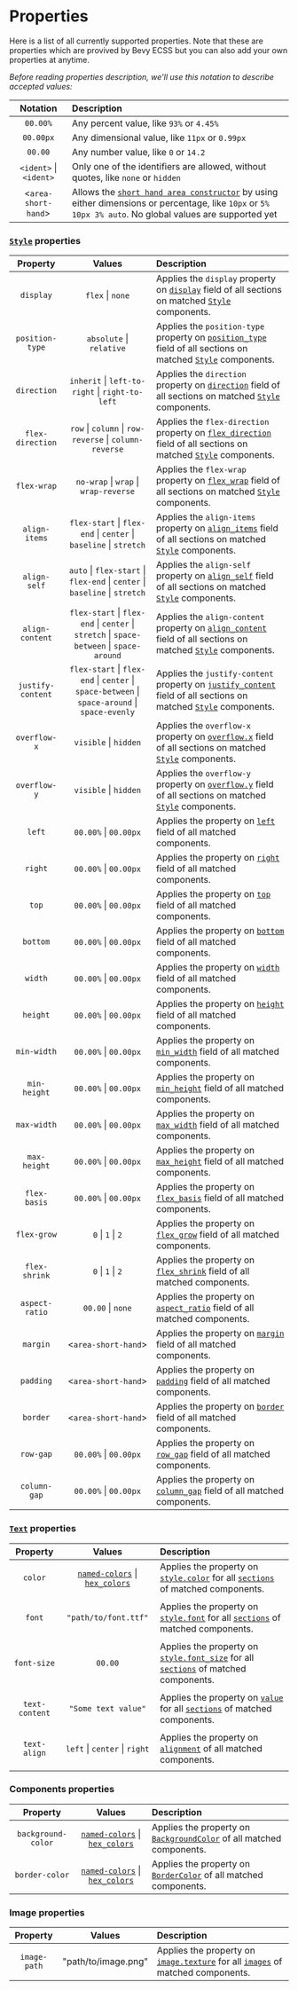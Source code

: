 # Properties

Here is a list of all currently supported properties. Note that these are properties which are provived by Bevy ECSS but you can also add your own properties at anytime.

_Before reading properties description, we'll use this notation to describe accepted values:_

|        Notation        | Description                                                                                                                                                                                                                            |
| :--------------------: | :------------------------------------------------------------------------------------------------------------------------------------------------------------------------------------------------------------------------------------- |
|        `00.00%`        | Any percent value, like `93%` or `4.45%`                                                                                                                                                                                               |
|       `00.00px`        | Any dimensional value, like `11px` or `0.99px`                                                                                                                                                                                         |
|        `00.00`         | Any number value, like `0` or `14.2`                                                                                                                                                                                                   |
| `<ident>` \| `<ident>` | Only one of the identifiers are allowed, without quotes, like `none` or `hidden`                                                                                                                                                       |
|  <`area-short-hand`>   | Allows the [`short hand area constructor`](https://developer.mozilla.org/en-US/docs/Web/CSS/margin#syntax) by using either dimensions or percentage, like `10px` or `5% 10px 3% auto`. No global values are supported yet |

### [`Style`](https://docs.rs/bevy/latest/bevy/prelude/struct.Style.html) properties

|       Property        |                                                                            Values                                                                             | Description                                                                                                                                                                                                                                                               |
|:---------------------:|:-------------------------------------------------------------------------------------------------------------------------------------------------------------:| :------------------------------------------------------------------------------------------------------------------------------------------------------------------------------------------------------------------------------------------------------------------------ |
|       `display`       |                                                                       `flex` \| `none`                                                                        | Applies the  `display`         property on [`display`](https://docs.rs/bevy/latest/bevy/prelude/struct.Style.html#structfield.display) field of all sections on matched [`Style`](https://docs.rs/bevy/latest/bevy/prelude/struct.Style.html) components.                 |
|    `position-type`    |                                                                   `absolute` \| `relative`                                                                    | Applies the  `position-type`   property on [`position_type`](https://docs.rs/bevy/latest/bevy/prelude/struct.Style.html#structfield.position_type) field of all sections on matched [`Style`](https://docs.rs/bevy/latest/bevy/prelude/struct.Style.html) components.     |
|      `direction`      |                                                        `inherit` \| `left-to-right` \| `right-to-left`                                                        | Applies the  `direction`       property on [`direction`](https://docs.rs/bevy/latest/bevy/prelude/struct.Style.html#structfield.direction) field of all sections on matched [`Style`](https://docs.rs/bevy/latest/bevy/prelude/struct.Style.html) components.             |
|   `flex-direction`    |                                                    `row` \| `column` \| `row-reverse` \| `column-reverse`                                                     | Applies the  `flex-direction`  property on [`flex_direction`](https://docs.rs/bevy/latest/bevy/prelude/struct.Style.html#structfield.flex_direction) field of all sections on matched [`Style`](https://docs.rs/bevy/latest/bevy/prelude/struct.Style.html) components.   |
|      `flex-wrap`      |                                                             `no-wrap` \| `wrap` \| `wrap-reverse`                                                             | Applies the  `flex-wrap`       property on [`flex_wrap`](https://docs.rs/bevy/latest/bevy/prelude/struct.Style.html#structfield.flex_wrap) field of all sections on matched [`Style`](https://docs.rs/bevy/latest/bevy/prelude/struct.Style.html) components.             |
|     `align-items`     |                                               `flex-start` \| `flex-end` \| `center` \| `baseline` \| `stretch`                                               | Applies the  `align-items`     property on [`align_items`](https://docs.rs/bevy/latest/bevy/prelude/struct.Style.html#structfield.align_items) field of all sections on matched [`Style`](https://docs.rs/bevy/latest/bevy/prelude/struct.Style.html) components.         |
|     `align-self`      |                                          `auto` \| `flex-start` \| `flex-end` \| `center` \| `baseline` \| `stretch`                                          | Applies the  `align-self`      property on [`align_self`](https://docs.rs/bevy/latest/bevy/prelude/struct.Style.html#structfield.align_self) field of all sections on matched [`Style`](https://docs.rs/bevy/latest/bevy/prelude/struct.Style.html) components.           |
|    `align-content`    |                                   `flex-start` \| `flex-end` \| `center` \| `stretch` \| `space-between` \| `space-around`                                    | Applies the  `align-content`   property on [`align_content`](https://docs.rs/bevy/latest/bevy/prelude/struct.Style.html#structfield.align_content) field of all sections on matched [`Style`](https://docs.rs/bevy/latest/bevy/prelude/struct.Style.html) components.     |
|   `justify-content`   |                                 `flex-start` \| `flex-end` \| `center` \| `space-between` \| `space-around` \| `space-evenly`                                 | Applies the  `justify-content` property on [`justify_content`](https://docs.rs/bevy/latest/bevy/prelude/struct.Style.html#structfield.justify_content) field of all sections on matched [`Style`](https://docs.rs/bevy/latest/bevy/prelude/struct.Style.html) components. |
|     `overflow-x`      |                                                                     `visible` \| `hidden`                                                                     | Applies the  `overflow-x`      property on [`overflow.x`](https://docs.rs/bevy/latest/bevy/prelude/struct.Style.html#structfield.overflow) field of all sections on matched [`Style`](https://docs.rs/bevy/latest/bevy/prelude/struct.Style.html) components.                |
|     `overflow-y`      |                                                                     `visible` \| `hidden`                                                                     | Applies the  `overflow-y`      property on [`overflow.y`](https://docs.rs/bevy/latest/bevy/prelude/struct.Style.html#structfield.overflow) field of all sections on matched [`Style`](https://docs.rs/bevy/latest/bevy/prelude/struct.Style.html) components.                |
|        `left`         |                                                                     `00.00%` \| `00.00px`                                                                     | Applies the             property on [`left`](https://docs.rs/bevy/latest/bevy/prelude/struct.Style.html#structfield.left) field of all matched components.                                                                                                   |
|        `right`        |                                                                     `00.00%` \| `00.00px`                                                                     | Applies the             property on [`right`](https://docs.rs/bevy/latest/bevy/prelude/struct.Style.html#structfield.right) field of all matched components.                                                                                                  |
|         `top`         |                                                                     `00.00%` \| `00.00px`                                                                     | Applies the             property on [`top`](https://docs.rs/bevy/latest/bevy/prelude/struct.Style.html#structfield.top) field of all matched components.                                                                                                    |
|       `bottom`        |                                                                     `00.00%` \| `00.00px`                                                                     | Applies the             property on [`bottom`](https://docs.rs/bevy/latest/bevy/prelude/struct.Style.html#structfield.bottom) field of all matched components.                                                                                                 |
|        `width`        |                                                                     `00.00%` \| `00.00px`                                                                     | Applies the             property on [`width`](https://docs.rs/bevy/latest/bevy/prelude/struct.Style.html#structfield.width) field of all matched components.                                                                                                          |
|       `height`        |                                                                     `00.00%` \| `00.00px`                                                                     | Applies the             property on [`height`](https://docs.rs/bevy/latest/bevy/prelude/struct.Style.html#structfield.height) field of all matched components.                                                                                                         |
|      `min-width`      |                                                                     `00.00%` \| `00.00px`                                                                     | Applies the             property on [`min_width`](https://docs.rs/bevy/latest/bevy/prelude/struct.Style.html#structfield.min_width) field of all matched components.                                                                                                  |
|     `min-height`      |                                                                     `00.00%` \| `00.00px`                                                                     | Applies the             property on [`min_height`](https://docs.rs/bevy/latest/bevy/prelude/struct.Style.html#structfield.min_height) field of all matched components.                                                                                                 |
|      `max-width`      |                                                                     `00.00%` \| `00.00px`                                                                     | Applies the             property on [`max_width`](https://docs.rs/bevy/latest/bevy/prelude/struct.Style.html#structfield.max_width) field of all matched components.                                                                                                  |
|     `max-height`      |                                                                     `00.00%` \| `00.00px`                                                                     | Applies the             property on [`max_height`](https://docs.rs/bevy/latest/bevy/prelude/struct.Style.html#structfield.max_height) field of all matched components.                                                                                                 |
|     `flex-basis`      |                                                                     `00.00%` \| `00.00px`                                                                     | Applies the             property on [`flex_basis`](https://docs.rs/bevy/latest/bevy/prelude/struct.Style.html#structfield.flex_basis) field of all matched components.                                                                                                 |
|      `flex-grow`      |                                                                       `0` \| `1` \| `2`                                                                       | Applies the             property on [`flex_grow`](https://docs.rs/bevy/latest/bevy/prelude/struct.Style.html#structfield.flex_grow)   field of all matched components.                                                                                                    |
|     `flex-shrink`     |                                                                       `0` \| `1` \| `2`                                                                       | Applies the             property on [`flex_shrink`](https://docs.rs/bevy/latest/bevy/prelude/struct.Style.html#structfield.flex_shrink) field of all matched components.                                                                                                  |
|    `aspect-ratio`     |                                                                       `00.00` \| `none`                                                                       | Applies the             property on [`aspect_ratio`](https://docs.rs/bevy/latest/bevy/prelude/struct.Style.html#structfield.aspect_ratio) field of all matched components.                                                                                                |
|       `margin`        |                                                                      <`area-short-hand`>                                                                      | Applies the             property on [`margin`](https://docs.rs/bevy/latest/bevy/prelude/struct.Style.html#structfield.margin) field of all matched components.                                                                                                            |
|       `padding`       |                                                                      <`area-short-hand`>                                                                      | Applies the             property on [`padding`](https://docs.rs/bevy/latest/bevy/prelude/struct.Style.html#structfield.padding) field of all matched components.                                                                                                          |
|       `border`        |                                                                      <`area-short-hand`>                                                                      | Applies the             property on [`border`](https://docs.rs/bevy/latest/bevy/prelude/struct.Style.html#structfield.border) field of all matched components.                                                                                                            |
|       `row-gap`       |                                                                     `00.00%` \| `00.00px`                                                                     | Applies the             property on [`row_gap`](https://docs.rs/bevy/latest/bevy/prelude/struct.Style.html#structfield.row_gap) field of all matched components.                                                                                                  |
|      `column-gap`     |                                                                     `00.00%` \| `00.00px`                                                                     | Applies the             property on [`column_gap`](https://docs.rs/bevy/latest/bevy/prelude/struct.Style.html#structfield.column_gap) field of all matched components.                                                                                                  |

### [`Text`](https://docs.rs/bevy/latest/bevy/prelude/struct.Text.html) properties

|     Property     |                                                                            Values                                                                            | Description                                                                                                                                                                                                                             |
| :--------------: | :----------------------------------------------------------------------------------------------------------------------------------------------------------: | :-------------------------------------------------------------------------------------------------------------------------------------------------------------------------------------------------------------------------------------- |
|     `color`      | [`named-colors`](https://developer.mozilla.org/en-US/docs/Web/CSS/named-color) \| [`hex_colors`](https://developer.mozilla.org/en-US/docs/Web/CSS/hex-color) | Applies the property on [`style.color`](https://docs.rs/bevy/latest/bevy/text/struct.TextSection.html#structfield.style) for all [`sections`](https://docs.rs/bevy/latest/bevy/text/struct.TextSection.html) of matched components.     |
|                  |
|      `font`      |                                                                     `"path/to/font.ttf"`                                                                     | Applies the property on [`style.font`](https://docs.rs/bevy/latest/bevy/text/struct.TextSection.html#structfield.style) for all [`sections`](https://docs.rs/bevy/latest/bevy/text/struct.TextSection.html) of matched components.      |
|                  |
|   `font-size`    |                                                                           `00.00`                                                                            | Applies the property on [`style.font_size`](https://docs.rs/bevy/latest/bevy/text/struct.TextSection.html#structfield.style) for all [`sections`](https://docs.rs/bevy/latest/bevy/text/struct.TextSection.html) of matched components. |
|                  |
|  `text-content`  |                                                                     `"Some text value"`                                                                      | Applies the property on [`value`](https://docs.rs/bevy/latest/bevy/text/struct.TextSection.html#structfield.value) for all [`sections`](https://docs.rs/bevy/latest/bevy/text/struct.TextSection.html) of matched components.           |
|                  |
|   `text-align`   |                                                                `left` \| `center` \| `right`                                                                 | Applies the property on [`alignment`](https://docs.rs/bevy/latest/bevy/text/struct.Text.html#structfield.alignment) of all matched components.                                                                                          |
|                  |

### Components properties

|       Property       |                                                                            Values                                                                            | Description                                                                                                                                  |
|:--------------------:| :----------------------------------------------------------------------------------------------------------------------------------------------------------: |:---------------------------------------------------------------------------------------------------------------------------------------------|
|  `background-color`  | [`named-colors`](https://developer.mozilla.org/en-US/docs/Web/CSS/named-color) \| [`hex_colors`](https://developer.mozilla.org/en-US/docs/Web/CSS/hex-color) | Applies the property on [`BackgroundColor`](https://docs.rs/bevy/latest/bevy/prelude/struct.BackgroundColor.html) of all matched components. |
|    `border-color`    | [`named-colors`](https://developer.mozilla.org/en-US/docs/Web/CSS/named-color) \| [`hex_colors`](https://developer.mozilla.org/en-US/docs/Web/CSS/hex-color)  | Applies the property on [`BorderColor`](https://docs.rs/bevy/latest/bevy/prelude/struct.BorderColor.html) of all matched components.         |                                                                                                         |

### Image properties

|   Property   |       Values       | Description                                                                                                                                                                                                                          |
|:------------:|:------------------:|:-------------------------------------------------------------------------------------------------------------------------------------------------------------------------------------------------------------------------------------|
| `image-path` | "path/to/image.png" | Applies the property on [`image.texture`](https://docs.rs/bevy/latest/bevy/prelude/struct.UiImage.html#structfield.texture) for all [`images`](https://docs.rs/bevy/latest/bevy/ui/struct.UiImage.html) of matched components. |
